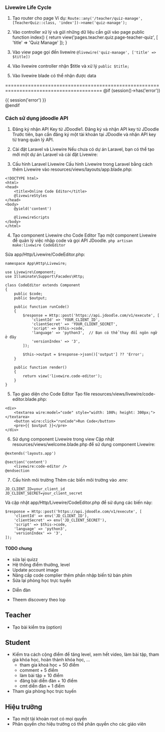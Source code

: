 ### Livewire Life Cycle

1. Tạo router cho page
Ví dụ:
`Route::any('/teacher/quiz-manage', [TeacherQuiz::class, 'index'])->name('quiz-manage');`

2. Vào controller xử lý và gửi những dữ liệu cần gửi vào page
public function index()
    {
        return view('pages.teacher.quiz.page-teacher-quiz', [
            'title' => 'Quiz Manage'
        ]);
    }

3. Vào view page gọi đến livewire
`@livewire('quiz-manage', ['title' => $title])`

4. Vào livewire controller nhận $title và xử lý
`public $title;`

5. Vào livewire blade có thể nhận được data

========================================================================================
@if (session()->has('error'))
    <div class="error">
        <span>{{ session('error') }}</span>
    </div>
@endif



### Cách sử dụng jdoodle API
1. Đăng ký nhận API Key từ JDoodle1.
Đăng ký và nhận API key từ JDoodle
Trước tiên, bạn cần đăng ký một tài khoản tại JDoodle và nhận API key từ trang quản lý API.

2. Cài đặt Laravel và Livewire
Nếu chưa có dự án Laravel, bạn có thể tạo mới một dự án Laravel và cài đặt Livewire:

3. Cấu hình Laravel Livewire
Cấu hình Livewire trong Laravel bằng cách thêm Livewire vào resources/views/layouts/app.blade.php:
```
<!DOCTYPE html>
<html>
<head>
    <title>Online Code Editor</title>
    @livewireStyles
</head>
<body>
    @yield('content')

    @livewireScripts
</body>
</html>
```

4. Tạo component Livewire cho Code Editor
Tạo một component Livewire để quản lý việc nhập code và gọi API JDoodle.
`php artisan make:livewire CodeEditor`

Sửa app/Http/Livewire/CodeEditor.php:
```
namespace App\Http\Livewire;

use Livewire\Component;
use Illuminate\Support\Facades\Http;

class CodeEditor extends Component
{
    public $code;
    public $output;

    public function runCode()
    {
        $response = Http::post('https://api.jdoodle.com/v1/execute', [
            'clientId' => 'YOUR_CLIENT_ID',
            'clientSecret' => 'YOUR_CLIENT_SECRET',
            'script' => $this->code,
            'language' => 'python3',  // Bạn có thể thay đổi ngôn ngữ ở đây
            'versionIndex' => '3',
        ]);

        $this->output = $response->json()['output'] ?? 'Error';
    }

    public function render()
    {
        return view('livewire.code-editor');
    }
}
```
5. Tạo giao diện cho Code Editor
Tạo file resources/views/livewire/code-editor.blade.php:

```
<div>
    <textarea wire:model="code" style="width: 100%; height: 300px;"></textarea>
    <button wire:click="runCode">Run Code</button>
    <pre>{{ $output }}</pre>
</div>
```

6. Sử dụng component Livewire trong view
Cập nhật resources/views/welcome.blade.php để sử dụng component Livewire:

```
@extends('layouts.app')

@section('content')
    <livewire:code-editor />
@endsection
```

7. Cấu hình môi trường
Thêm các biến môi trường vào .env:

```
JD_CLIENT_ID=your_client_id
JD_CLIENT_SECRET=your_client_secret
```
Và cập nhật app/Http/Livewire/CodeEditor.php để sử dụng các biến này:

```
$response = Http::post('https://api.jdoodle.com/v1/execute', [
    'clientId' => env('JD_CLIENT_ID'),
    'clientSecret' => env('JD_CLIENT_SECRET'),
    'script' => $this->code,
    'language' => 'python3',
    'versionIndex' => '3',
]);
```


#### TODO chung

- sửa lại quizz
- Hệ thống điểm thưởng, level
- Update account image
- Nâng cấp code complier thêm phần nhập biến từ bán phím
- Sửa lại phòng học trực tuyến
<!-- - quên mật khẩu (vấn đề email) -->
- Diễn đàn
<!-- - Phần thống kê menu -->
- Theem discovery theo lop

## Teacher
- Tạo bài kiểm tra (option)
<!-- - Xoá lesson -->
<!-- - Theem nut xoa yeu cau tham gia o teacher student manage -->

## Student
- Kiểm tra cách cộng điểm để tăng level, xem hết video, làm bài tập, tham gia khóa học, hoàn thành khóa học, ...
    + tham gia khoá học + 50 điểm
    + comment + 5 điểm
    + làm bài tập + 10 điểm
    + đăng bài diễn đàn + 10 điểm
    + cmt diễn đàn + 1 điểm
- Tham gia phòng học trực tuyến

## Hiệu trưởng
- Tạo một tài khoản root có mọi quyền
- Phân quyền cho hiệu trưởng có thể phân quyền cho các giáo viên
